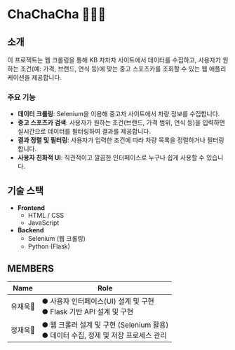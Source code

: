 # ChaChaCha 🚗🚕🚙

## 소개
이 프로젝트는 웹 크롤링을 통해 KB 차차차 사이트에서 데이터를 수집하고, 사용자가 원하는 조건(예: 가격, 브랜드, 연식 등)에 맞는 중고 스포츠카를 조회할 수 있는 웹 애플리케이션을 제공합니다.

### 주요 기능
- **데이터 크롤링**: Selenium을 이용해 중고차 사이트에서 차량 정보를 수집합니다.
- **중고 스포츠카 검색**: 사용자가 원하는 조건(브랜드, 가격 범위, 연식 등)을 입력하면 실시간으로 데이터를 필터링하여 결과를 제공합니다.
- **결과 정렬 및 필터링**: 사용자가 입력한 조건에 따라 차량 목록을 정렬하거나 필터링합니다.
- **사용자 친화적 UI**: 직관적이고 깔끔한 인터페이스로 누구나 쉽게 사용할 수 있습니다.

## 기술 스택
+ **Frontend**
  + HTML / CSS
  + JavaScript
+ **Backend**
  + Selenium (웹 크롤링)
  + Python (Flask)

## MEMBERS
| Name           | Role |
|-------------------------------|---------------------------|
| 유재욱🐼 | ● 사용자 인터페이스(UI) 설계 및 구현  <br> ● Flask 기반 API 설계 및 구현 |
| 정재욱🐧 | ● 웹 크롤러 설계 및 구현 (Selenium 활용) <br> ● 데이터 수집, 정제 및 저장 프로세스 관리 |
